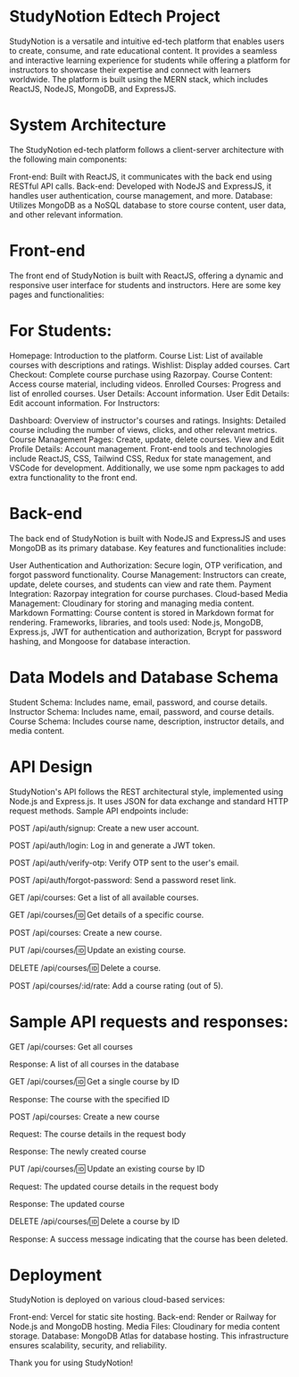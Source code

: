 # StudyNotion Edtech Project

StudyNotion is a versatile and intuitive ed-tech platform that enables users to create, consume, and rate educational content. It provides a seamless and interactive learning experience for students while offering a platform for instructors to showcase their expertise and connect with learners worldwide. The platform is built using the MERN stack, which includes ReactJS, NodeJS, MongoDB, and ExpressJS.

# System Architecture
The StudyNotion ed-tech platform follows a client-server architecture with the following main components:

Front-end: Built with ReactJS, it communicates with the back end using RESTful API calls.
Back-end: Developed with NodeJS and ExpressJS, it handles user authentication, course management, and more.
Database: Utilizes MongoDB as a NoSQL database to store course content, user data, and other relevant information.

# Front-end
The front end of StudyNotion is built with ReactJS, offering a dynamic and responsive user interface for students and instructors. Here are some key pages and functionalities:

# For Students:

Homepage: Introduction to the platform.
Course List: List of available courses with descriptions and ratings.
Wishlist: Display added courses.
Cart Checkout: Complete course purchase using Razorpay.
Course Content: Access course material, including videos.
Enrolled Courses: Progress and list of enrolled courses.
User Details: Account information.
User Edit Details: Edit account information.
For Instructors:

Dashboard: Overview of instructor's courses and ratings.
Insights: Detailed course including the number of views, clicks, and other relevant metrics.
Course Management Pages: Create, update, delete courses.
View and Edit Profile Details: Account management.
Front-end tools and technologies include ReactJS, CSS, Tailwind CSS, Redux for state management, and VSCode for development. Additionally, we use some npm packages to add extra functionality to the front end.

# Back-end
The back end of StudyNotion is built with NodeJS and ExpressJS and uses MongoDB as its primary database. Key features and functionalities include:

User Authentication and Authorization: Secure login, OTP verification, and forgot password functionality.
Course Management: Instructors can create, update, delete courses, and students can view and rate them.
Payment Integration: Razorpay integration for course purchases.
Cloud-based Media Management: Cloudinary for storing and managing media content.
Markdown Formatting: Course content is stored in Markdown format for rendering.
Frameworks, libraries, and tools used: Node.js, MongoDB, Express.js, JWT for authentication and authorization, Bcrypt for password hashing, and Mongoose for database interaction.

# Data Models and Database Schema
Student Schema: Includes name, email, password, and course details.
Instructor Schema: Includes name, email, password, and course details.
Course Schema: Includes course name, description, instructor details, and media content.

# API Design
StudyNotion's API follows the REST architectural style, implemented using Node.js and Express.js. It uses JSON for data exchange and standard HTTP request methods. Sample API endpoints include:

POST /api/auth/signup: Create a new user account. 

POST /api/auth/login: Log in and generate a JWT token.

POST /api/auth/verify-otp: Verify OTP sent to the user's email.

POST /api/auth/forgot-password: Send a password reset link.

GET /api/courses: Get a list of all available courses.

GET /api/courses/:id: Get details of a specific course.

POST /api/courses: Create a new course.

PUT /api/courses/:id: Update an existing course.

DELETE /api/courses/:id: Delete a course.

POST /api/courses/:id/rate: Add a course rating (out of 5).

# Sample API requests and responses:

GET /api/courses: Get all courses

Response: A list of all courses in the database

GET /api/courses/:id: Get a single course by ID

Response: The course with the specified ID

POST /api/courses: Create a new course

Request: The course details in the request body

Response: The newly created course

PUT /api/courses/:id: Update an existing course by ID

Request: The updated course details in the request body

Response: The updated course

DELETE /api/courses/:id: Delete a course by ID

Response: A success message indicating that the course has been deleted.

# Deployment
StudyNotion is deployed on various cloud-based services:

Front-end: Vercel for static site hosting.
Back-end: Render or Railway for Node.js and MongoDB hosting.
Media Files: Cloudinary for media content storage.
Database: MongoDB Atlas for database hosting.
This infrastructure ensures scalability, security, and reliability.

Thank you for using StudyNotion!

